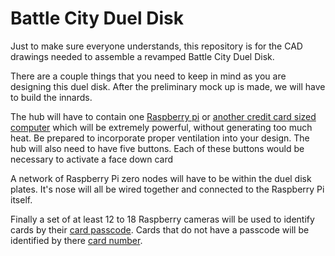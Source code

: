# Battle City Duel Disk

Just to make sure everyone understands, this repository is for the CAD drawings needed to assemble a revamped Battle City Duel Disk.

There are a couple things that you need to keep in mind as you are designing this duel disk. After the preliminary mock up is made, we will have to build the innards.

The hub will have to contain one [Raspberry pi](https://www.raspberrypi.org/products/raspberry-pi-4-model-b/?variant=raspberry-pi-4-model-b-4gb) or [another credit card sized computer](https://www.robotsthenextspeciesonearth.com/p/best-5-credit-card-sized-single-board.html) which will be extremely powerful, without generating too much heat. Be prepared to incorporate proper ventilation into your design. The hub will also need to have five buttons. Each of these buttons would be necessary to activate a face down card

A network of Raspberry Pi zero nodes will have to be within the duel disk plates. It's nose will all be wired together and connected to the Raspberry Pi itself.

Finally a set of at least 12 to 18 Raspberry cameras will be used to identify cards by their [card passcode](https://yugioh.fandom.com/wiki/Passcode). Cards that do not have a passcode will be identified by there [card number](https://yugioh.fandom.com/wiki/Card_Number). 
